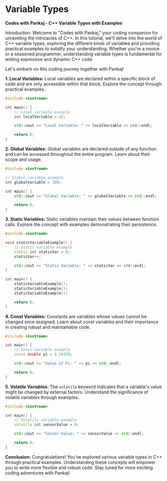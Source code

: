 # Variable Types

**Codes with Pankaj - C++ Variable Types with Examples**

Introduction:
Welcome to "Codes with Pankaj," your coding companion for unraveling the intricacies of C++. In this tutorial, we'll delve into the world of C++ variable types, exploring the different kinds of variables and providing practical examples to solidify your understanding. Whether you're a novice or a seasoned programmer, understanding variable types is fundamental for writing expressive and dynamic C++ code.

Let's embark on this coding journey together with Pankaj!

**1. Local Variables:**
Local variables are declared within a specific block of code and are only accessible within that block. Explore the concept through practical examples.

```cpp
#include <iostream>

int main() {
    // Local variable example
    int localVariable = 42;

    std::cout << "Local Variable: " << localVariable << std::endl;

    return 0;
}
```

**2. Global Variables:**
Global variables are declared outside of any function and can be accessed throughout the entire program. Learn about their scope and usage.

```cpp
#include <iostream>

// Global variable example
int globalVariable = 100;

int main() {
    std::cout << "Global Variable: " << globalVariable << std::endl;

    return 0;
}
```

**3. Static Variables:**
Static variables maintain their values between function calls. Explore the concept with examples demonstrating their persistence.

```cpp
#include <iostream>

void staticVariableExample() {
    // Static variable example
    static int staticVar = 0;
    staticVar++;

    std::cout << "Static Variable: " << staticVar << std::endl;
}

int main() {
    staticVariableExample();
    staticVariableExample();
    staticVariableExample();

    return 0;
}
```

**4. Const Variables:**
Constants are variables whose values cannot be changed once assigned. Learn about const variables and their importance in creating robust and maintainable code.

```cpp
#include <iostream>

int main() {
    // Const variable example
    const double pi = 3.14159;

    std::cout << "Value of Pi: " << pi << std::endl;

    return 0;
}
```

**5. Volatile Variables:**
The `volatile` keyword indicates that a variable's value might be changed by external factors. Understand the significance of volatile variables through examples.

```cpp
#include <iostream>

int main() {
    // Volatile variable example
    volatile int sensorValue = 0;

    std::cout << "Sensor Value: " << sensorValue << std::endl;

    return 0;
}
```

**Conclusion:**
Congratulations! You've explored various variable types in C++ through practical examples. Understanding these concepts will empower you to write more flexible and robust code. Stay tuned for more exciting coding adventures with Pankaj!